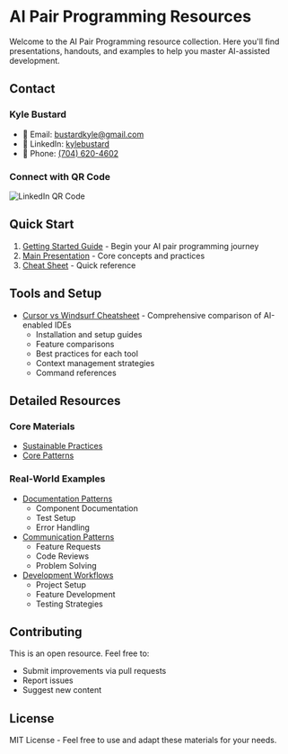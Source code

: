 # AI Pair Programming Resources

Welcome to the AI Pair Programming resource collection. Here you'll find presentations, handouts, and examples to help you master AI-assisted development.

## Contact

### Kyle Bustard

- 📧 Email: [bustardkyle@gmail.com](mailto:bustardkyle@gmail.com)
- 🔗 LinkedIn: [kylebustard](https://www.linkedin.com/in/kylebustard/)
- 📱 Phone: [(704) 620-4602](tel:7046204602)

### Connect with QR Code

![LinkedIn QR Code](https://api.qrserver.com/v1/create-qr-code/?size=150x150&data=https://www.linkedin.com/in/kylebustard/)

## Quick Start

1. [Getting Started Guide](ai-pair-programming/handouts/getting-started.md) - Begin your AI pair programming journey
2. [Main Presentation](ai-pair-programming/presentation.md) - Core concepts and practices
3. [Cheat Sheet](ai-pair-programming/handouts/cheat-sheets.md) - Quick reference

## Tools and Setup

- [Cursor vs Windsurf Cheatsheet](ai-pair-programming/handouts/cursor-windsurf-cheatsheet.md) - Comprehensive comparison of AI-enabled IDEs
  - Installation and setup guides
  - Feature comparisons
  - Best practices for each tool
  - Context management strategies
  - Command references

## Detailed Resources

### Core Materials

- [Sustainable Practices](ai-pair-programming/handouts/sustainable-practices.md)
- [Core Patterns](ai-pair-programming/handouts/core-patterns.md)

### Real-World Examples

- [Documentation Patterns](ai-pair-programming/examples/documentation/)
  - Component Documentation
  - Test Setup
  - Error Handling
- [Communication Patterns](ai-pair-programming/examples/communication/)
  - Feature Requests
  - Code Reviews
  - Problem Solving
- [Development Workflows](ai-pair-programming/examples/workflows/)
  - Project Setup
  - Feature Development
  - Testing Strategies

## Contributing

This is an open resource. Feel free to:

- Submit improvements via pull requests
- Report issues
- Suggest new content

## License

MIT License - Feel free to use and adapt these materials for your needs.
